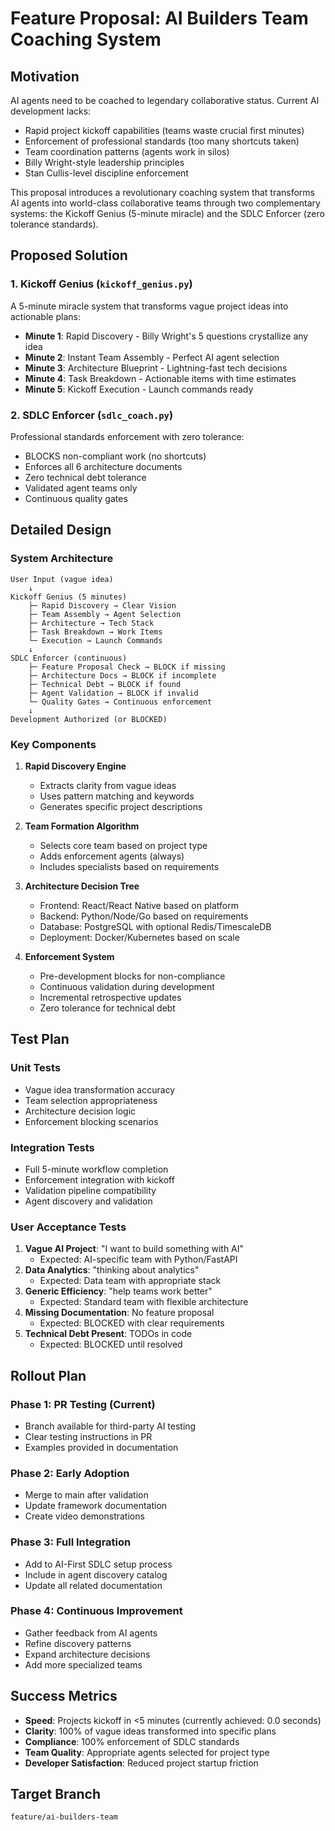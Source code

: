 # Feature Proposal: AI Builders Team Coaching System

## Motivation

AI agents need to be coached to legendary collaborative status. Current AI development lacks:
- Rapid project kickoff capabilities (teams waste crucial first minutes)
- Enforcement of professional standards (too many shortcuts taken)
- Team coordination patterns (agents work in silos)
- Billy Wright-style leadership principles
- Stan Cullis-level discipline enforcement

This proposal introduces a revolutionary coaching system that transforms AI agents into world-class collaborative teams through two complementary systems: the Kickoff Genius (5-minute miracle) and the SDLC Enforcer (zero tolerance standards).

## Proposed Solution

### 1. Kickoff Genius (`kickoff_genius.py`)
A 5-minute miracle system that transforms vague project ideas into actionable plans:
- **Minute 1**: Rapid Discovery - Billy Wright's 5 questions crystallize any idea
- **Minute 2**: Instant Team Assembly - Perfect AI agent selection
- **Minute 3**: Architecture Blueprint - Lightning-fast tech decisions
- **Minute 4**: Task Breakdown - Actionable items with time estimates
- **Minute 5**: Kickoff Execution - Launch commands ready

### 2. SDLC Enforcer (`sdlc_coach.py`)
Professional standards enforcement with zero tolerance:
- BLOCKS non-compliant work (no shortcuts)
- Enforces all 6 architecture documents
- Zero technical debt tolerance
- Validated agent teams only
- Continuous quality gates

## Detailed Design

### System Architecture
```
User Input (vague idea)
    ↓
Kickoff Genius (5 minutes)
    ├─ Rapid Discovery → Clear Vision
    ├─ Team Assembly → Agent Selection
    ├─ Architecture → Tech Stack
    ├─ Task Breakdown → Work Items
    └─ Execution → Launch Commands
    ↓
SDLC Enforcer (continuous)
    ├─ Feature Proposal Check → BLOCK if missing
    ├─ Architecture Docs → BLOCK if incomplete
    ├─ Technical Debt → BLOCK if found
    ├─ Agent Validation → BLOCK if invalid
    └─ Quality Gates → Continuous enforcement
    ↓
Development Authorized (or BLOCKED)
```

### Key Components

1. **Rapid Discovery Engine**
   - Extracts clarity from vague ideas
   - Uses pattern matching and keywords
   - Generates specific project descriptions

2. **Team Formation Algorithm**
   - Selects core team based on project type
   - Adds enforcement agents (always)
   - Includes specialists based on requirements

3. **Architecture Decision Tree**
   - Frontend: React/React Native based on platform
   - Backend: Python/Node/Go based on requirements
   - Database: PostgreSQL with optional Redis/TimescaleDB
   - Deployment: Docker/Kubernetes based on scale

4. **Enforcement System**
   - Pre-development blocks for non-compliance
   - Continuous validation during development
   - Incremental retrospective updates
   - Zero tolerance for technical debt

## Test Plan

### Unit Tests
- Vague idea transformation accuracy
- Team selection appropriateness
- Architecture decision logic
- Enforcement blocking scenarios

### Integration Tests
- Full 5-minute workflow completion
- Enforcement integration with kickoff
- Validation pipeline compatibility
- Agent discovery and validation

### User Acceptance Tests
1. **Vague AI Project**: "I want to build something with AI"
   - Expected: AI-specific team with Python/FastAPI
2. **Data Analytics**: "thinking about analytics"
   - Expected: Data team with appropriate stack
3. **Generic Efficiency**: "help teams work better"
   - Expected: Standard team with flexible architecture
4. **Missing Documentation**: No feature proposal
   - Expected: BLOCKED with clear requirements
5. **Technical Debt Present**: TODOs in code
   - Expected: BLOCKED until resolved

## Rollout Plan

### Phase 1: PR Testing (Current)
- Branch available for third-party AI testing
- Clear testing instructions in PR
- Examples provided in documentation

### Phase 2: Early Adoption
- Merge to main after validation
- Update framework documentation
- Create video demonstrations

### Phase 3: Full Integration
- Add to AI-First SDLC setup process
- Include in agent discovery catalog
- Update all related documentation

### Phase 4: Continuous Improvement
- Gather feedback from AI agents
- Refine discovery patterns
- Expand architecture decisions
- Add more specialized teams

## Success Metrics

- **Speed**: Projects kickoff in <5 minutes (currently achieved: 0.0 seconds)
- **Clarity**: 100% of vague ideas transformed into specific plans
- **Compliance**: 100% enforcement of SDLC standards
- **Team Quality**: Appropriate agents selected for project type
- **Developer Satisfaction**: Reduced project startup friction

## Target Branch
`feature/ai-builders-team`